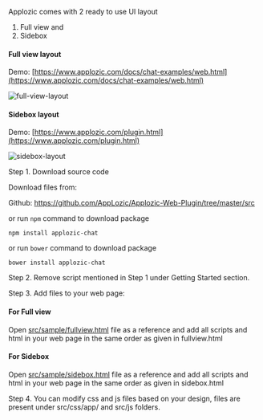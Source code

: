 Applozic comes with 2 ready to use UI layout
1. Full view and 
2. Sidebox

#### Full view layout

Demo: [https://www.applozic.com/docs/chat-examples/web.html](https://www.applozic.com/docs/chat-examples/web.html)


![full-view-layout](https://raw.githubusercontent.com/AppLozic/Applozic-Web-Plugin/master/src/sample/fullview.png)     




#### Sidebox layout

Demo: [https://www.applozic.com/plugin.html](https://www.applozic.com/plugin.html)


![sidebox-layout](https://raw.githubusercontent.com/AppLozic/Applozic-Web-Plugin/master/src/sample/sidebox.png)     


Step 1. Download source code

Download files from:

Github:
https://github.com/AppLozic/Applozic-Web-Plugin/tree/master/src

or run ```npm``` command to download package
```
npm install applozic-chat

```

or run ```bower``` command to download package

```
bower install applozic-chat
```

Step 2. Remove script mentioned in Step 1 under Getting Started section.

Step 3. Add files to your web page:
#### For Full view 
Open [src/sample/fullview.html](https://github.com/AppLozic/Applozic-Web-Plugin/tree/master/src/sample/fullview.html) file as a reference and add all scripts and html in your web page in the same order as given in fullview.html

#### For Sidebox 
Open [src/sample/sidebox.html](https://github.com/AppLozic/Applozic-Web-Plugin/tree/master/src/sample/sidebox.html) file as a reference and add all scripts and html in your web page in the same order as given in sidebox.html

Step 4. You can modify css and js files based on your design, files are present under src/css/app/ and src/js folders.


 
